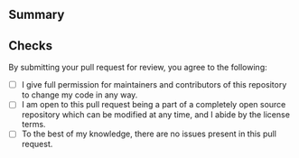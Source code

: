 ## Summary

<!-- Summarize your changes here -->

## Checks

By submitting your pull request for review, you agree to the following:

- [ ] I give full permission for maintainers and contributors of this repository to change my code in any way.
- [ ] I am open to this pull request being a part of a completely open source repository which can be modified at any time, and I abide by the license terms.
- [ ] To the best of my knowledge, there are no issues present in this pull request.